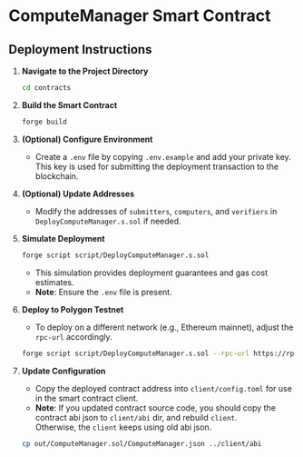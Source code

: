 # ComputeManager Smart Contract

## Deployment Instructions

1. **Navigate to the Project Directory**
   ```sh
   cd contracts
   ```

2. **Build the Smart Contract**
   ```sh
   forge build
   ```

3. **(Optional) Configure Environment**
   - Create a `.env` file by copying `.env.example` and add your private key.  
     This key is used for submitting the deployment transaction to the blockchain.

4. **(Optional) Update Addresses**
   - Modify the addresses of `submitters`, `computers`, and `verifiers` in `DeployComputeManager.s.sol` if needed.

5. **Simulate Deployment**
   ```sh
   forge script script/DeployComputeManager.s.sol
   ```
   - This simulation provides deployment guarantees and gas cost estimates.  
   - **Note**: Ensure the `.env` file is present.

6. **Deploy to Polygon Testnet**
   - To deploy on a different network (e.g., Ethereum mainnet), adjust the `rpc-url` accordingly.
   ```sh
   forge script script/DeployComputeManager.s.sol --rpc-url https://rpc-amoy.polygon.technology/ --broadcast --optimize --optimizer-runs 4000
   ```

7. **Update Configuration**
   - Copy the deployed contract address into `client/config.toml` for use in the smart contract client.
   - **Note**: If you updated contract source code, you should copy the contract abi json to `client/abi` dir, and rebuild `client`.  
   Otherwise, the `client` keeps using old abi json.  
   ```sh
   cp out/ComputeManager.sol/ComputeManager.json ../client/abi  
   ```

